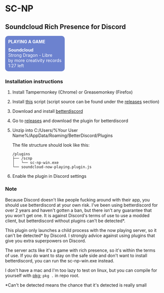 # SC-NP

## Soundcloud Rich Presence for Discord

<div style="padding: 10px; border-radius: 10px; background: #6c82cf; color: #fff; display: inline-block">
    <b style="text-transform: uppercase">Playing a game</b><br>
    <div style="height:10px;"></div>
	<b style="margin: 0;">Soundcloud</b>
	<p style="margin: 0;">Strong Dragon - Libre</p>
	<p style="margin: 0;">by more creativity records</p>
	<p style="margin: 0;">1:27 left</p>
</div>

### Installation instructions

1. Install Tampermonkey (Chrome) or Greasemonkey (Firefox)

2. Install [this](https://gist.github.com/lonkaars/00a87b495f11b7cc554cb05443929f88/raw/edb4cf7faa6dc3249f5d4b8e0722a3a0be537b3b/sc-np-tampermonkey.user.js) script (script source can be found under the [releases](https://github.com/lonkaars/sc-np/releases) section)

4. Download and install [betterdiscord](https://github.com/rauenzi/BetterDiscordApp/releases)

5. Go to [releases](https://github.com/lonkaars/sc-np/releases) and download the plugin for betterdiscord

6. Unzip into C:/Users/%Your User Name%/AppData/Roaming/BetterDiscord/Plugins

    The file structure should look like this:

    ```
    /plugins
    ├── /scnp
    │   └── sc-np-win.exe
    └── soundcloud-now-playing.plugin.js
    ```

7. Enable the plugin in Discord settings



### Note

Because Discord doesn't like people fucking around with their app, you should use betterdiscord at your own risk. I've been using betterdiscord for over 2 years and haven't gotten a ban, but there isn't any guarantee that you won't get one. It is against Discord's terms of use to use a modded client, but betterdiscord without plugins can't be detected*.

This plugin only launches a child process with the now playing server, so it can't be detected* by Discord. I strongly advice against using plugins that give you extra superpowers on Discord.

The server acts like it's a game with rich presence, so it's within the terms of use. If you do want to stay on the safe side and don't want to install betterdiscord, you can run the sc-np-win.exe instead.

I don't have a mac and I'm too lazy to test on linux, but you can compile for yourself with [pkg](https://github.com/zeit/pkg); `pkg .` in repo root.



*Can't be detected means the chance that it's detected is really small

 
